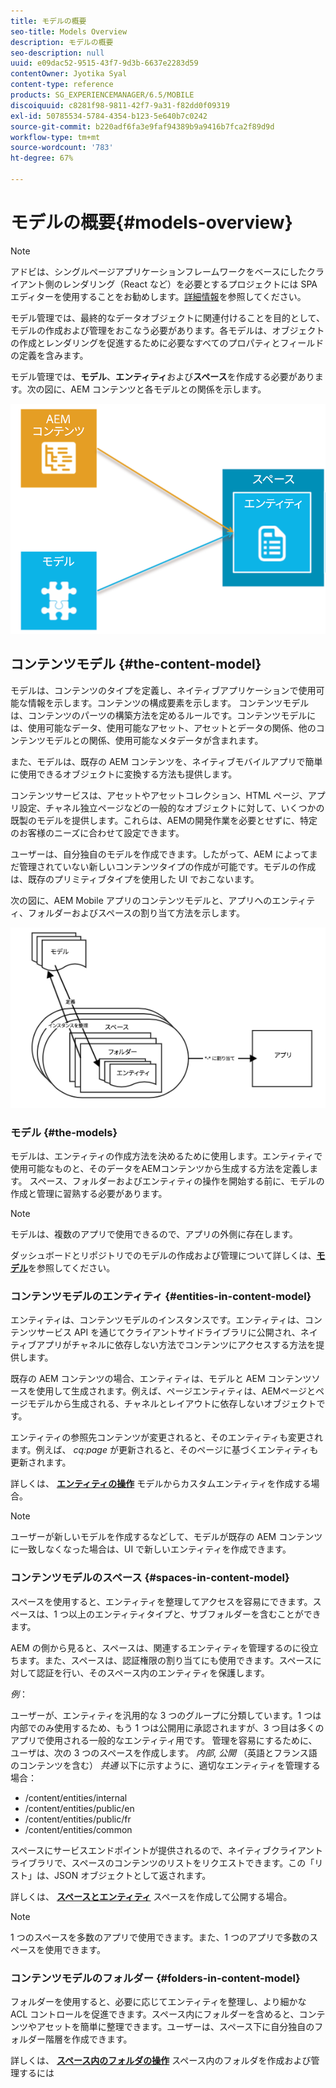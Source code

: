 ```yaml
---
title: モデルの概要
seo-title: Models Overview
description: モデルの概要
seo-description: null
uuid: e09dac52-9515-43f7-9d3b-6637e2283d59
contentOwner: Jyotika Syal
content-type: reference
products: SG_EXPERIENCEMANAGER/6.5/MOBILE
discoiquuid: c8281f98-9811-42f7-9a31-f82dd0f09319
exl-id: 50785534-5784-4354-b123-5e640b7c0242
source-git-commit: b220adf6fa3e9faf94389b9a9416b7fca2f89d9d
workflow-type: tm+mt
source-wordcount: '783'
ht-degree: 67%

---
```


# モデルの概要{#models-overview}

>[!NOTE]
>
>アドビは、シングルページアプリケーションフレームワークをベースにしたクライアント側のレンダリング（React など）を必要とするプロジェクトには SPA エディターを使用することをお勧めします。[詳細情報](/help/sites-developing/spa-overview.md)を参照してください。

モデル管理では、最終的なデータオブジェクトに関連付けることを目的として、モデルの作成および管理をおこなう必要があります。各モデルは、オブジェクトの作成とレンダリングを促進するために必要なすべてのプロパティとフィールドの定義を含みます。

モデル管理では、**モデル**、**エンティティ**&#x200B;および&#x200B;**スペース**&#x200B;を作成する必要があります。次の図に、AEM コンテンツと各モデルとの関係を示します。

![chlimage_1-81](assets/chlimage_1-81.png)

## コンテンツモデル {#the-content-model}

モデルは、コンテンツのタイプを定義し、ネイティブアプリケーションで使用可能な情報を示します。コンテンツの構成要素を示します。 コンテンツモデルは、コンテンツのパーツの構築方法を定めるルールです。コンテンツモデルには、使用可能なデータ、使用可能なアセット、アセットとデータの関係、他のコンテンツモデルとの関係、使用可能なメタデータが含まれます。

また、モデルは、既存の AEM コンテンツを、ネイティブモバイルアプリで簡単に使用できるオブジェクトに変換する方法も提供します。

コンテンツサービスは、アセットやアセットコレクション、HTML ページ、アプリ設定、チャネル独立ページなどの一般的なオブジェクトに対して、いくつかの既製のモデルを提供します。これらは、AEMの開発作業を必要とせずに、特定のお客様のニーズに合わせて設定できます。

ユーザーは、自分独自のモデルを作成できます。したがって、AEM によってまだ管理されていない新しいコンテンツタイプの作成が可能です。モデルの作成は、既存のプリミティブタイプを使用した UI でおこないます。

次の図に、AEM Mobile アプリのコンテンツモデルと、アプリへのエンティティ、フォルダーおよびスペースの割り当て方法を示します。

![chlimage_1-82](assets/chlimage_1-82.png)

### モデル {#the-models}

モデルは、エンティティの作成方法を決めるために使用します。エンティティで使用可能なものと、そのデータをAEMコンテンツから生成する方法を定義します。 スペース、フォルダーおよびエンティティの操作を開始する前に、モデルの作成と管理に習熟する必要があります。

>[!NOTE]
>
>モデルは、複数のアプリで使用できるので、アプリの外側に存在します。

ダッシュボードとリポジトリでのモデルの作成および管理について詳しくは、**[モデル](/help/mobile/administer-mobile-apps.md)**&#x200B;を参照してください。

### コンテンツモデルのエンティティ {#entities-in-content-model}

エンティティは、コンテンツモデルのインスタンスです。エンティティは、コンテンツサービス API を通じてクライアントサイドライブラリに公開され、ネイティブアプリがチャネルに依存しない方法でコンテンツにアクセスする方法を提供します。

既存の AEM コンテンツの場合、エンティティは、モデルと AEM コンテンツソースを使用して生成されます。例えば、ページエンティティは、AEMページとページモデルから生成される、チャネルとレイアウトに依存しないオブジェクトです。

エンティティの参照先コンテンツが変更されると、そのエンティティも変更されます。例えば、 *cq:page* が更新されると、そのページに基づくエンティティも更新されます。

詳しくは、 **[エンティティの操作](/help/mobile/spaces-and-entities.md)** モデルからカスタムエンティティを作成する場合。

>[!NOTE]
>
>ユーザーが新しいモデルを作成するなどして、モデルが既存の AEM コンテンツに一致しなくなった場合は、UI で新しいエンティティを作成できます。

### コンテンツモデルのスペース {#spaces-in-content-model}

スペースを使用すると、エンティティを整理してアクセスを容易にできます。スペースは、1 つ以上のエンティティタイプと、サブフォルダーを含むことができます。

AEM の側から見ると、スペースは、関連するエンティティを管理するのに役立ちます。また、スペースは、認証権限の割り当てにも使用できます。スペースに対して認証を行い、そのスペース内のエンティティを保護します。

*例*：

ユーザーが、エンティティを汎用的な 3 つのグループに分類しています。1 つは内部でのみ使用するため、もう 1 つは公開用に承認されますが、3 つ目は多くのアプリで使用される一般的なエンティティ用です。 管理を容易にするために、ユーザは、次の 3 つのスペースを作成します。 *内部*, *公開* （英語とフランス語のコンテンツを含む） *共通* 以下に示すように、適切なエンティティを管理する場合：

* /content/entities/internal
* /content/entities/public/en
* /content/entities/public/fr
* /content/entities/common

スペースにサービスエンドポイントが提供されるので、ネイティブクライアントライブラリで、スペースのコンテンツのリストをリクエストできます。この「リスト」は、JSON オブジェクトとして返されます。

詳しくは、 **[スペースとエンティティ](/help/mobile/spaces-and-entities.md)** スペースを作成して公開する場合。

>[!NOTE]
>
>1 つのスペースを多数のアプリで使用できます。また、1 つのアプリで多数のスペースを使用できます。

### コンテンツモデルのフォルダー {#folders-in-content-model}

フォルダーを使用すると、必要に応じてエンティティを整理し、より細かな ACL コントロールを促進できます。スペース内にフォルダーを含めると、コンテンツやアセットを簡単に整理できます。ユーザーは、スペース下に自分独自のフォルダー階層を作成できます。

詳しくは、 **[スペース内のフォルダの操作](/help/mobile/spaces-and-entities.md)** スペース内のフォルダを作成および管理するには
